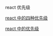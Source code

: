 react 优先级

[react 中的四种优先级](https://blog.csdn.net/snsHL9db69ccu1aIKl9r/article/details/113064933)

[react 中的优先级](https://zhuanlan.zhihu.com/p/348313033)
